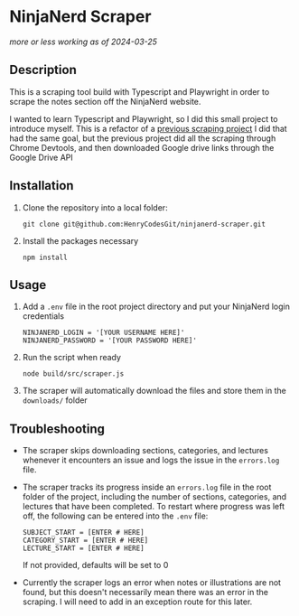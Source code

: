 # NinjaNerd Scraper
*more or less working as of 2024-03-25*


## Description
This is a scraping tool build with Typescript and Playwright in order to scrape the notes section off the NinjaNerd website.

I wanted to learn Typescript and Playwright, so I did this small project to introduce myself. This is a refactor of a [previous scraping project](https://github.com/HenryCodesGit/ninja-nerd-downloader) I did that had the same goal, but the previous project did all the scraping through Chrome Devtools, and then downloaded Google drive links through the Google Drive API

## Installation
1. Clone the repository into a local folder:
   ```
   git clone git@github.com:HenryCodesGit/ninjanerd-scraper.git
   ```
2. Install the packages necessary
   ```
   npm install
   ```

## Usage
1. Add a `.env` file in the root project directory and put your NinjaNerd login credentials
   ```
   NINJANERD_LOGIN = '[YOUR USERNAME HERE]'
   NINJANERD_PASSWORD = '[YOUR PASSWORD HERE]'
   ```
2. Run the script when ready
   ```
   node build/src/scraper.js
   ```
3. The scraper will automatically download the files and store them in the `downloads/` folder

## Troubleshooting
* The scraper skips downloading sections, categories, and lectures whenever it encounters an issue and logs the issue in the `errors.log` file. 
* The scraper tracks its progress inside an `errors.log` file in the root folder of the project, including the number of sections, categories, and lectures that have been completed. To restart where progress was left off, the following can be entered into the `.env` file:

  ```
  SUBJECT_START = [ENTER # HERE]
  CATEGORY_START = [ENTER # HERE]
  LECTURE_START = [ENTER # HERE]
  ```
  If not provided, defaults will be set to 0
* Currently the scraper logs an error when notes or illustrations are not found, but this doesn't necessarily mean there was an error in the scraping. I will need to add in an exception route for this later.
